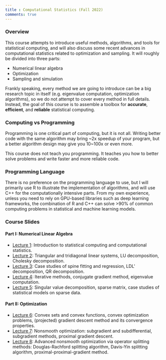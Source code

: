 ```yaml
---
title : Computational Statistics (Fall 2022)
comments: true
---
```


### Overview

This course attempts to introduce useful methods, algorithms, and tools for statistical
computing, and will also discuss some recent advances in computational statistics
related to optimization and sampling. It will roughly be divided into three parts:

- Numerical linear algebra
- Optimization
- Sampling and simulation

Frankly speaking, every method we are going to introduce can be a big research topic
in itself (e.g. eigenvalue computation, optimization algorithms), so we do not attempt to
cover every method in full details. Instead, the goal of this course is to assemble a toolbox
for **accurate**, **efficient**, and **reliable** statistical computing.

### Computing vs Programming

Programming is one critical part of computing, but it is not all. Writing better code with the
same algorithm may bring ~2x speedup of your program, but a better algorithm design may give you
10~100x or even more.

This course does not teach you programming. It teaches you how to better solve problems and write faster and more reliable code.

### Programming Language

There is no preference on the programming language to use, but I will primarily use R to
illustrate the implementation of algorithms, and will use C++ for the computationally intensive
parts. From my own experience, unless you need to rely on GPU-based
libraries such as deep learning frameworks, the combination of R and C++ can solve >90% of
common computing problems in statistical and machine learning models.

### Course Slides

#### Part I: Numerical Linear Algebra

- [Lecture 1](/teaching/compstat-2022f/lec1.html): Introduction to statistical computing
  and computational statistics.
- [Lecture 2](/teaching/compstat-2022f/lec2.html): Triangular and tridiagonal linear systems,
  LU decomposition, Cholesky decomposition.
- [Lecture 3](/teaching/compstat-2022f/lec3.html): Case studies of spine fitting and regression,
  LDL' decomposition, QR decomposition.
- [Lecture 4](/teaching/compstat-2022f/lec4.html): Iterative methods, conjugate gradient method,
  eigenvalue computation.
- [Lecture 5](/teaching/compstat-2022f/lec5.html): Singular value decomposition, sparse matrix,
  case studies of statistical models on sparse data.

#### Part II: Optimization

- [Lecture 6](/teaching/compstat-2022f/lec6.html): Convex sets and convex functions,
  convex optimization problems, (projected) gradient descent method and its convergence properties.
- [Lecture 7](/teaching/compstat-2022f/lec7.html): Nonsmooth optimization: subgradient and subdifferential, subgradient methods, proximal gradient descent.
- [Lecture 8](/teaching/compstat-2022f/lec8.html): Advanced nonsmooth optimization via operator splitting methods: Douglas-Rachford splitting algorithm, Davis-Yin splitting algorithm, proximal-proximal-gradient method.
